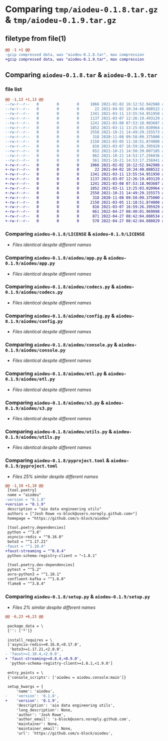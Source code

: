 # Comparing `tmp/aiodeu-0.1.8.tar.gz` & `tmp/aiodeu-0.1.9.tar.gz`

## filetype from file(1)

```diff
@@ -1 +1 @@
-gzip compressed data, was "aiodeu-0.1.8.tar", max compression
+gzip compressed data, was "aiodeu-0.1.9.tar", max compression
```

## Comparing `aiodeu-0.1.8.tar` & `aiodeu-0.1.9.tar`

### file list

```diff
@@ -1,13 +1,13 @@
--rw-r--r--   0        0        0     1066 2021-02-02 16:12:52.942988 aiodeu-0.1.8/LICENSE
--rw-r--r--   0        0        0       22 2021-04-02 10:34:40.088522 aiodeu-0.1.8/aiodeu/__init__.py
--rw-r--r--   0        0        0     1341 2021-03-11 13:55:54.951950 aiodeu-0.1.8/aiodeu/app.py
--rw-r--r--   0        0        0     1137 2021-03-07 12:26:19.493129 aiodeu-0.1.8/aiodeu/codecs.py
--rw-r--r--   0        0        0     1241 2021-03-08 07:53:18.903607 aiodeu-0.1.8/aiodeu/config.py
--rw-r--r--   0        0        0     1852 2021-03-11 13:25:03.020964 aiodeu-0.1.8/aiodeu/console.py
--rw-r--r--   0        0        0     2558 2021-10-21 14:49:29.155573 aiodeu-0.1.8/aiodeu/etl.py
--rw-r--r--   0        0        0      318 2020-11-08 09:58:09.375000 aiodeu-0.1.8/aiodeu/logger.py
--rw-r--r--   0        0        0     2150 2021-03-05 11:18:51.874000 aiodeu-0.1.8/aiodeu/s3.py
--rw-r--r--   0        0        0      816 2021-03-07 16:59:26.395929 aiodeu-0.1.8/aiodeu/utils.py
--rw-r--r--   0        0        0      652 2021-10-21 14:50:39.007185 aiodeu-0.1.8/pyproject.toml
--rw-r--r--   0        0        0      862 2021-10-21 14:53:17.256036 aiodeu-0.1.8/setup.py
--rw-r--r--   0        0        0      561 2021-10-21 14:53:17.256941 aiodeu-0.1.8/PKG-INFO
+-rw-r--r--   0        0        0     1066 2021-02-02 16:12:52.942988 aiodeu-0.1.9/LICENSE
+-rw-r--r--   0        0        0       22 2021-04-02 10:34:40.088522 aiodeu-0.1.9/aiodeu/__init__.py
+-rw-r--r--   0        0        0     1341 2021-03-11 13:55:54.951950 aiodeu-0.1.9/aiodeu/app.py
+-rw-r--r--   0        0        0     1137 2021-03-07 12:26:19.493129 aiodeu-0.1.9/aiodeu/codecs.py
+-rw-r--r--   0        0        0     1241 2021-03-08 07:53:18.903607 aiodeu-0.1.9/aiodeu/config.py
+-rw-r--r--   0        0        0     1852 2021-03-11 13:25:03.020964 aiodeu-0.1.9/aiodeu/console.py
+-rw-r--r--   0        0        0     2558 2021-10-21 14:49:29.155573 aiodeu-0.1.9/aiodeu/etl.py
+-rw-r--r--   0        0        0      318 2020-11-08 09:58:09.375000 aiodeu-0.1.9/aiodeu/logger.py
+-rw-r--r--   0        0        0     2150 2021-03-05 11:18:51.874000 aiodeu-0.1.9/aiodeu/s3.py
+-rw-r--r--   0        0        0      816 2021-03-07 16:59:26.395929 aiodeu-0.1.9/aiodeu/utils.py
+-rw-r--r--   0        0        0      661 2022-04-27 08:40:01.969098 aiodeu-0.1.9/pyproject.toml
+-rw-r--r--   0        0        0      871 2022-04-27 08:42:04.080534 aiodeu-0.1.9/setup.py
+-rw-r--r--   0        0        0      570 2022-04-27 08:42:04.080829 aiodeu-0.1.9/PKG-INFO
```

### Comparing `aiodeu-0.1.8/LICENSE` & `aiodeu-0.1.9/LICENSE`

 * *Files identical despite different names*

### Comparing `aiodeu-0.1.8/aiodeu/app.py` & `aiodeu-0.1.9/aiodeu/app.py`

 * *Files identical despite different names*

### Comparing `aiodeu-0.1.8/aiodeu/codecs.py` & `aiodeu-0.1.9/aiodeu/codecs.py`

 * *Files identical despite different names*

### Comparing `aiodeu-0.1.8/aiodeu/config.py` & `aiodeu-0.1.9/aiodeu/config.py`

 * *Files identical despite different names*

### Comparing `aiodeu-0.1.8/aiodeu/console.py` & `aiodeu-0.1.9/aiodeu/console.py`

 * *Files identical despite different names*

### Comparing `aiodeu-0.1.8/aiodeu/etl.py` & `aiodeu-0.1.9/aiodeu/etl.py`

 * *Files identical despite different names*

### Comparing `aiodeu-0.1.8/aiodeu/s3.py` & `aiodeu-0.1.9/aiodeu/s3.py`

 * *Files identical despite different names*

### Comparing `aiodeu-0.1.8/aiodeu/utils.py` & `aiodeu-0.1.9/aiodeu/utils.py`

 * *Files identical despite different names*

### Comparing `aiodeu-0.1.8/pyproject.toml` & `aiodeu-0.1.9/pyproject.toml`

 * *Files 25% similar despite different names*

```diff
@@ -1,19 +1,19 @@
 [tool.poetry]
 name = "aiodeu"
-version = "0.1.8"
+version = "0.1.9"
 description = "aio data engineering utils"
 authors = ["Josh Rowe <s-block@users.noreply.github.com>"]
 homepage = "https://github.com/s-block/aiodeu"
 
 [tool.poetry.dependencies]
 python = "^3.8"
 asyncio-redis = "^0.16.0"
 boto3 = "^1.17.21"
-faust = "^1.10.4"
+faust-streaming = "^0.8.4"
 python-schema-registry-client = "~1.8.1"
 
 [tool.poetry.dev-dependencies]
 pytest = "^5.2"
 avro-python3 = "^1.10.1"
 confluent-kafka = "^1.6.0"
 flake8 = "^3.8.4"
```

### Comparing `aiodeu-0.1.8/setup.py` & `aiodeu-0.1.9/setup.py`

 * *Files 2% similar despite different names*

```diff
@@ -6,23 +6,23 @@
 
 package_data = \
 {'': ['*']}
 
 install_requires = \
 ['asyncio-redis>=0.16.0,<0.17.0',
  'boto3>=1.17.21,<2.0.0',
- 'faust>=1.10.4,<2.0.0',
+ 'faust-streaming>=0.8.4,<0.9.0',
  'python-schema-registry-client>=1.8.1,<1.9.0']
 
 entry_points = \
 {'console_scripts': ['aiodeu = aiodeu.console:main']}
 
 setup_kwargs = {
     'name': 'aiodeu',
-    'version': '0.1.8',
+    'version': '0.1.9',
     'description': 'aio data engineering utils',
     'long_description': None,
     'author': 'Josh Rowe',
     'author_email': 's-block@users.noreply.github.com',
     'maintainer': None,
     'maintainer_email': None,
     'url': 'https://github.com/s-block/aiodeu',
```

